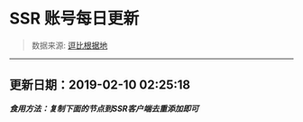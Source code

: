 # SSR 账号每日更新 
> 数据来源: [逗比根据地](https://doub.io/sszhfx/) 
----------------------------------------------
## 更新日期：2019-02-10 02:25:18 
***食用方法：复制下面的节点到SSR客户端去重添加即可***

 
